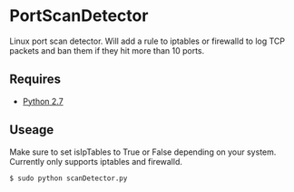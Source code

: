 # PortScanDetector
Linux port scan detector. Will add a rule to iptables or firewalld to log TCP packets and ban them if they hit more than 10 ports.

## Requires 
- [Python 2.7](https://www.python.org/download/releases/2.7/)

## Useage
Make sure to set isIpTables to True or False depending on your system. Currently only supports iptables and firewalld.

`$ sudo python scanDetector.py`
